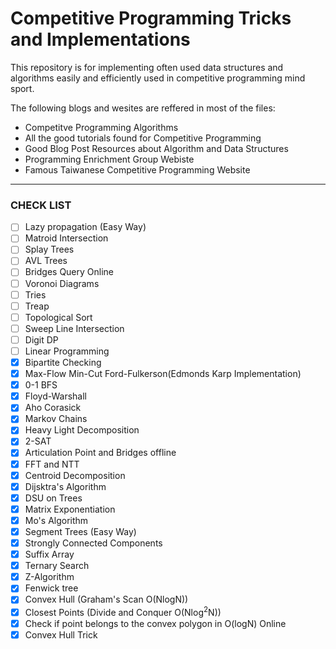 # Competitive Programming Tricks and Implementations

This repository is for implementing often used data structures and algorithms easily and efficiently used in competitive programming mind sport.

The following blogs and wesites are reffered in most of the files:

* <a href="https://cp-algorithms.com" target="_blank" style="text-decoration:none;"> Competitve Programming Algorithms</a>
* <a href="https://codeforces.com/blog/entry/57282" target="_blank" style="text-decoration:none;">All the good tutorials found for Competitive Programming </a> 
* <a href="https://codeforces.com/blog/entry/13529" target="_blank" style="text-decoration:none;">Good Blog Post Resources about Algorithm and Data Structures</a>
* <a href="http://wcipeg.com/wiki/Special:AllPages" target="_blank" style="text-decoration:none;">Programming Enrichment Group Webiste</a>
* <a href="http://www.csie.ntnu.edu.tw/~u91029/" target="_blank" style="text-decoration:none;">Famous Taiwanese Competitive Programming Website</a>

___
### CHECK LIST
* [ ] Lazy propagation (Easy Way)
* [ ] Matroid Intersection
* [ ] Splay Trees
* [ ] AVL Trees
* [ ] Bridges Query Online
* [ ] Voronoi Diagrams
* [ ] Tries
* [ ] Treap
* [ ] Topological Sort
* [ ] Sweep Line Intersection
* [ ] Digit DP
* [ ] Linear Programming
* [x] Bipartite Checking
* [x] Max-Flow Min-Cut Ford-Fulkerson(Edmonds Karp Implementation)
* [x] 0-1 BFS
* [x] Floyd-Warshall
* [x] Aho Corasick
* [x] Markov Chains
* [x] Heavy Light Decomposition
* [x] 2-SAT
* [x] Articulation Point and Bridges offline
* [x] FFT and NTT
* [x] Centroid Decomposition
* [x] Dijsktra's Algorithm
* [x] DSU on Trees
* [x] Matrix Exponentiation
* [x] Mo's Algorithm
* [x] Segment Trees (Easy Way)
* [x] Strongly Connected Components
* [x] Suffix Array
* [x] Ternary Search
* [x] Z-Algorithm
* [x] Fenwick tree
* [x] Convex Hull (Graham's Scan O(NlogN))
* [x] Closest Points (Divide and Conquer O(Nlog<sup>2</sup>N))
* [x] Check if point belongs to the convex polygon in O(logN) Online
* [x] Convex Hull Trick

